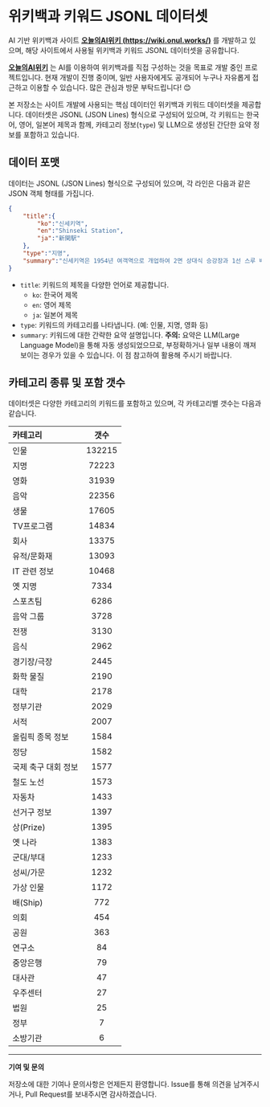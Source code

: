 # 위키백과 키워드 JSONL 데이터셋

AI 기반 위키백과 사이트 **[오늘의AI위키 (https://wiki.onul.works/)](https://wiki.onul.works/)** 를 개발하고 있으며, 해당 사이트에서 사용될 위키백과 키워드 JSONL 데이터셋을 공유합니다.

**[오늘의AI위키](https://wiki.onul.works/)** 는 AI를 이용하여 위키백과를 직접 구성하는 것을 목표로 개발 중인 프로젝트입니다. 현재 개발이 진행 중이며, 일반 사용자에게도 공개되어 누구나 자유롭게 접근하고 이용할 수 있습니다. 많은 관심과 방문 부탁드립니다! 😊

본 저장소는 사이트 개발에 사용되는 핵심 데이터인 위키백과 키워드 데이터셋을 제공합니다. 데이터셋은 JSONL (JSON Lines) 형식으로 구성되어 있으며, 각 키워드는 한국어, 영어, 일본어 제목과 함께, 카테고리 정보(`type`) 및 LLM으로 생성된 간단한 요약 정보를 포함하고 있습니다.

## 데이터 포맷

데이터는 JSONL (JSON Lines) 형식으로 구성되어 있으며, 각 라인은 다음과 같은 JSON 객체 형태를 가집니다.

```json
{
    "title":{
        "ko":"신세키역",
        "en":"Shinseki Station",
        "ja":"新関駅"
    },
    "type":"지명",
    "summary":"신세키역은 1954년 여객역으로 개업하여 2면 상대식 승강장과 1선 스루 배선 방식을 사용하며, 1987년 동일본 여객철도 관할이 되었고 2008년 Suica 사용이 가능해진 무인역이다."
}
```

* `title`: 키워드의 제목을 다양한 언어로 제공합니다.
    * `ko`: 한국어 제목
    * `en`: 영어 제목
    * `ja`: 일본어 제목
* `type`: 키워드의 카테고리를 나타냅니다. (예: 인물, 지명, 영화 등)
* `summary`: 키워드에 대한 간략한 요약 설명입니다. **주의:** 요약은 LLM(Large Language Model)을 통해 자동 생성되었으므로, 부정확하거나 일부 내용이 깨져 보이는 경우가 있을 수 있습니다. 이 점 참고하여 활용해 주시기 바랍니다.

## 카테고리 종류 및 포함 갯수

데이터셋은 다양한 카테고리의 키워드를 포함하고 있으며, 각 카테고리별 갯수는 다음과 같습니다.

| 카테고리 | 갯수 |
| :---| :---: |
| 인물 | 132215 |
| 지명 | 72223 |
| 영화 | 31939 |
| 음악 | 22356 |
| 생물 | 17605 |
| TV프로그램 | 14834 |
| 회사 | 13375 |
| 유적/문화재 | 13093 |
| IT 관련 정보 | 10468 |
| 옛 지명 | 7334 |
| 스포츠팀 | 6286 |
| 음악 그룹 | 3728 |
| 전쟁 | 3130 |
| 음식 | 2962 |
| 경기장/극장 | 2445 |
| 화학 물질 | 2190 |
| 대학 | 2178 |
| 정부기관 | 2029 |
| 서적 | 2007 |
| 올림픽 종목 정보 | 1584 |
| 정당 | 1582 |
| 국제 축구 대회 정보 | 1577 |
| 철도 노선 | 1573 |
| 자동차 | 1433 |
| 선거구 정보 | 1397 |
| 상(Prize) | 1395 |
| 옛 나라 | 1383 |
| 군대/부대 | 1233 |
| 성씨/가문 | 1232 |
| 가상 인물 | 1172 |
| 배(Ship) | 772 |
| 의회 | 454 |
| 공원 | 363 |
| 연구소 | 84 |
| 중앙은행 | 79 |
| 대사관 | 47 |
| 우주센터 | 27 |
| 법원 | 25 |
| 정부 | 7 |
| 소방기관 | 6 |

---

**기여 및 문의**

저장소에 대한 기여나 문의사항은 언제든지 환영합니다. Issue를 통해 의견을 남겨주시거나, Pull Request를 보내주시면 감사하겠습니다.
